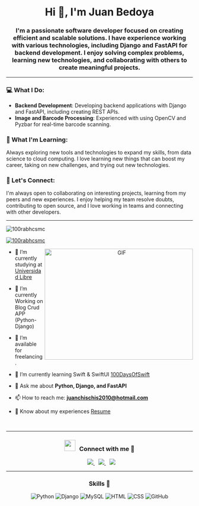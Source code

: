 <h1 align="center">Hi 👋, I'm Juan Bedoya</h1>
<h3 align="center">I'm a passionate software developer focused on creating efficient and scalable solutions. I have experience working with various technologies, including Django and FastAPI for backend development. I enjoy solving complex problems, learning new technologies, and collaborating with others to create meaningful projects.</h3>

---

### 💻 What I Do:

- **Backend Development**: Developing backend applications with Django and FastAPI, including creating REST APIs.
- **Image and Barcode Processing**: Experienced with using OpenCV and Pyzbar for real-time barcode scanning.

### 🌱 What I'm Learning:

Always exploring new tools and technologies to expand my skills, from data science to cloud computing. I love learning new things that can boost my career, taking on new challenges, and trying out new technologies.

### 🤝 Let's Connect:

I'm always open to collaborating on interesting projects, learning from my peers and new experiences. I enjoy helping my team resolve doubts, contributing to open source, and I love working in teams and connecting with other developers.

---

<p align="left"> 
  <img src="https://komarev.com/ghpvc/?username=100rabhcsmc&label=Profile%20views&color=0e75b6&style=flat" alt="100rabhcsmc" /> 
</p>

<p align="left"> 
  <a href="https://twitter.com/100rabhcsmc" target="blank">
    <img src="https://img.shields.io/twitter/follow/100rabhcsmc?logo=twitter&style=for-the-badge" alt="100rabhcsmc" />
  </a> 
</p>

<a target="_blank" align="center">
  <img align="right" top="500" height="300" width="400" alt="GIF" src="https://media.giphy.com/media/SWoSkN6DxTszqIKEqv/giphy.gif">
</a>

- 🔭 I’m currently studying at [Universidad Libre](https://www.google.com/search?client=safari&rls=en&q=universidad+libre+pereira&ie=UTF-8&oe=UTF-8)

- 🌱 I’m currently Working on Blog Crud APP (Python-Django)

- 🤝 I’m available for freelancing.

- 🌱 I’m currently learning Swift & SwiftUI [100DaysOfSwift](https://github.com/100rabhcsmc/100DaysOfSwift)

- 💬 Ask me about **Python, Django, and FastAPI**

- 📫 How to reach me: **juanchischis2010@hotmail.com**

- 📄 Know about my experiences [Resume](https://github.com/juancho391)

<br/>

---

<h3 align="center"> <img src="https://media.giphy.com/media/iY8CRBdQXODJSCERIr/giphy.gif" width="30" height="30" style="margin-right: 10px;">Connect with me 🤝 </h3>

<p align="center">
  <a style="margin-left: 10px;" target="_blank" href="https://www.linkedin.com/in/juan-esteban-bedoya-vasquez-08b4b8324/">
    <img src="https://img.icons8.com/doodle/40/000000/linkedin--v2.png">
  </a>
  <a style="margin-left: 10px;" target="_blank" href="https://github.com/juancho391">
    <img src="https://img.icons8.com/doodle/40/000000/github--v1.png">
  </a>
  <a style="margin-left: 10px;" target="_blank" href="https://www.instagram.com/juanchobedoya_391/">
    <img src="https://img.icons8.com/doodle/40/000000/instagram-new--v2.png">
  </a>
</p>

---

<h3 align="center">Skills 🚀</h3>

<p align="center">
  <img src="https://img.shields.io/badge/Python-3776AB?style=for-the-badge&logo=python&logoColor=white" alt="Python" />
  <img src="https://img.shields.io/badge/Django-092E20?style=for-the-badge&logo=django&logoColor=white" alt="Django" />
  <img src="https://img.shields.io/badge/MySQL-4479A1?style=for-the-badge&logo=mysql&logoColor=white" alt="MySQL" />
  <img src="https://img.shields.io/badge/HTML5-E34F26?style=for-the-badge&logo=html5&logoColor=white" alt="HTML" />
  <img src="https://img.shields.io/badge/CSS3-1572B6?style=for-the-badge&logo=css3&logoColor=white" alt="CSS" />
  <img src="https://img.shields.io/badge/GitHub-181717?style=for-the-badge&logo=github&logoColor=white" alt="GitHub" />
</p>

